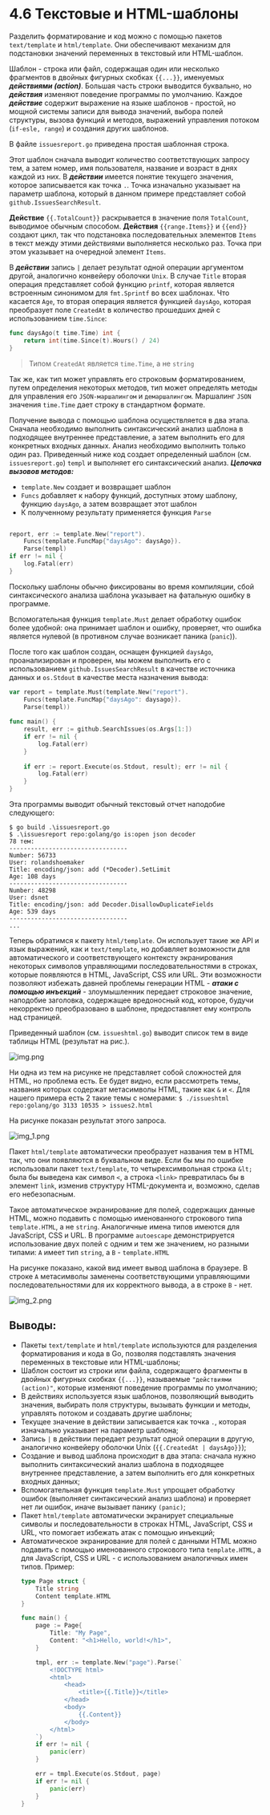 # 4.6 Текстовые и HTML-шаблоны

Разделить форматирование и код можно с помощью пакетов `text/template` и `html/template`. Они обеспечивают механизм для
подстановки значений переменных в текстовый или HTML-шаблон.

Шаблон - строка или файл, содержащая один или несколько фрагментов в двойных фигурных скобках `{{...}}`, именуемых
**_действиями (action)_**. Большая часть строки выводится буквально, но **_действия_** изменяют поведение программы по
умолчанию.
Каждое **_действие_** содержит выражение на языке шаблонов - простой, но мощной системы записи для вывода значений,
выбора полей структуры, вызова функций и методов, выражений управления потоком (`if-esle, range`) и создания других
шаблонов.

В файле `issuesreport.go` приведена простая шаблонная строка.

Этот шаблон сначала выводит количество соответствующих запросу тем, а затем номер, имя пользователя, название и возраст
в днях каждой из них. В **_действии_** имеется понятие текущего значения, которое записывается как точка `.`. Точка
изначально указывает на параметр шаблона, который в данном примере представляет собой `github.IssuesSearchResult`.

**Действие** `{{.TotalCount}}` раскрывается в значение поля `TotalCount`, выводимое обычным способом.
**Действия** `{{range.Items}}` и `{{end}}` создают цикл, так что подстановка последовательных элементов `Items` в текст
между этими действиями выполняется несколько раз. Точка при этом указывает на очередной элемент `Items`.

В **_действии_** запись `|` делает результат одной операции аргументом другой, аналогично конвейеру оболочки `Unix`. В
случае `Title` вторая операция представляет собой функцию `printf`, которая является встроенным синонимом
для `fmt.Sprintf` во всех шаблонах. Что касается `Age`, то вторая операция является функцией `daysAgo`, которая
преобразует поле `CreatedAt` в количество прошедших дней с использованием `time.Since`:

``` go
func daysAgo(t time.Time) int {
    return int(time.Since(t).Hours() / 24)
}
```

> Типом `CreatedAt` является `time.Time`, а не `string`

Так же, как тип может управлять его строковым форматированием, путем определения некоторых методов, тип может определять
методы для управления его `JSON-маршалингом` и `демаршалингом`. Маршалинг `JSON` значения `time.Time` дает строку в
стандартном формате.

Получение вывода с помощью шаблона осуществляется в два этапа. Сначала необходимо выполнить синтаксический анализ
шаблона в подходящее внутреннее представление, а затем выполнить его для конкретных входных данных. Анализ необходимо
выполнить только один раз. Приведенный ниже код создает определенный шаблон (см. `issuesreport.go`) `templ` и выполняет
его синтаксический анализ. **_Цепочка вызовов методов:_**

* `template.New` создает и возвращает шаблон
* `Funcs` добавляет к набору функций, доступных этому шаблону, функцию `daysAgo`, а затем возвращает этот шаблон
* К полученному результату применяется функция `Parse`

``` go

report, err := template.New("report").
    Funcs(template.FuncMap{"daysAgo": daysAgo}).
    Parse(templ)
if err != nil {
    log.Fatal(err)
}
```

Поскольку шаблоны обычно фиксированы во время компиляции, сбой синтаксического анализа шаблона указывает на фатальную
ошибку в программе.

Вспомогательная функция `template.Must` делает обработку ошибок более удобной: она принимает шаблон и ошибку, проверяет,
что ошибка является нулевой (в противном случае возникает паника (`panic`)).

После того как шаблон создан, оснащен функцией `daysAgo`, проанализирован и проверен, мы можем выполнить его с
использованием `github.IssuesSearchResult` в качестве источника данных и `os.Stdout` в качестве места назначения вывода:

``` go
var report = template.Must(template.New("report").
    Funcs(template.FuncMap{"daysAgo": daysago}).
    Parse(templ))
    
func main() {
    result, err := github.SearchIssues(os.Args[1:])
    if err != nil {
        log.Fatal(err)
    }
    
    if err := report.Execute(os.Stdout, result); err != nil {
        log.Fatal(err)
    }
}
```

Эта программы выводит обычный текстовый отчет наподобие следующего:

```
$ go build .\issuesreport.go
$ .\issuesreport repo:golang/go is:open json decoder
78 тем:
---------------------------------
Number: 56733
User: rolandshoemaker
Title: encoding/json: add (*Decoder).SetLimit
Age: 108 days
---------------------------------
Number: 48298
User: dsnet
Title: encoding/json: add Decoder.DisallowDuplicateFields
Age: 539 days
---------------------------------
...
```

Теперь обратимся к пакету `html/template`. Он использует такие же API и язык выражений, как и `text/template`, но
добавляет возможности для автоматического и соответствующего контексту экранирования некоторых символов управляющими
последовательностями в строках, которые появляются в HTML, JavaScript, CSS или URL. Эти возможности позволяют избежать
давней проблемы генерации HTML - **_атаки с помощью инъекций_** - злоумышленник передает строковое значение,
наподобие заголовка, содержащее вредоносный код, которое, будучи некорректно преобразовано в шаблоне, предоставляет
ему контроль над страницей.

Приведенный шаблон (см. `issueshtml.go`) выводит список тем в виде таблицы HTML (результат на рис.).

![img.png](img.png)

Ни одна из тем на рисунке не представляет собой сложностей для HTML, но проблема есть. Ее будет видно, если рассмотреть
темы, названия которых содержат метасимволы HTML, такие как `&` и `<`. Для нашего примера есть 2 такие темы с номерами:
`$ ./issueshtml repo:golang/go 3133 10535 > issues2.html`

На рисунке показан результат этого запроса.

![img_1.png](img_1.png)

Пакет `html/template` автоматически преобразует названия тем в HTML так, что они появляются в буквальном виде. Если бы
мы по ошибке использовали пакет `text/template`, то четырехсимвольная строка `&lt;` была бы выведена как символ `<`, а
строка `<link>` превратилась бы в элемент `link`, изменив структуру HTML-документа и, возможно, сделав его небезопасным.

Такое автоматическое экранирование для полей, содержащих данные HTML, можно подавить с помощью именованного строкового
типа `template.HTML`, а не `string`. Аналогичные имена типов имеются для JavaScript, CSS и URL. В программе `autoescape`
демонстрируется использование двух полей с одним и тем же значением, но разными типами: `A` имеет тип `string`, а `B` -
`template.HTML`

На рисунке показано, какой вид имеет вывод шаблона в браузере. В строке `A` метасимволы заменены соответствующими
управляющими последовательностями для их корректного вывода, а в строке `B` - нет.

![img_2.png](img_2.png)

## Выводы:

* Пакеты `text/template` и `html/template` используются для разделения форматирования и кода в Go, позволяя подставлять
  значения переменных в текстовые или HTML-шаблоны;
* Шаблон состоит из строки или файла, содержащего фрагменты в двойных фигурных скобках `{{...}}`,
  называемые `"действиями (action)"`, которые изменяют поведение программы по умолчанию;
* В действиях используется язык шаблонов, позволяющий выводить значения, выбирать поля структуры, вызывать функции и
  методы, управлять потоком и создавать другие шаблоны;
* Текущее значение в действии записывается как точка `.`, которая изначально указывает на параметр шаблона;
* Запись `|` в действии передает результат одной операции в другую, аналогично конвейеру оболочки
  Unix (`{{.CreatedAt | daysAgo}}`);
* Создание и вывод шаблона происходит в два этапа: сначала нужно выполнить синтаксический анализ шаблона в подходящее
  внутреннее представление, а затем выполнить его для конкретных входных данных;
* Вспомогательная функция `template.Must` упрощает обработку ошибок (выполняет синтаксический анализ шаблона) и
  проверяет нет ли ошибок, иначе вызывает панику `(panic)`;
* Пакет `html/template` автоматически экранирует специальные символы и последовательности в строках HTML, JavaScript, CSS
  и URL, что помогает избежать атак с помощью инъекций;
* Автоматическое экранирование для полей с данными HTML можно подавить с помощью именованного строкового типа
  `template.HTML`, а для JavaScript, CSS и URL - с использованием аналогичных имен типов.
  Пример:
  ``` go
  type Page struct {
      Title string
      Content template.HTML
  }
  
  func main() {
      page := Page{
          Title: "My Page",
          Content: "<h1>Hello, world!</h1>",
      }
  
      tmpl, err := template.New("page").Parse(`
          <!DOCTYPE html>
          <html>
              <head>
                  <title>{{.Title}}</title>
              </head>
              <body>
                  {{.Content}}
              </body>
          </html>
      `)
      if err != nil {
          panic(err)
      }
  
      err = tmpl.Execute(os.Stdout, page)
      if err != nil {
          panic(err)
      }
  }
  ```